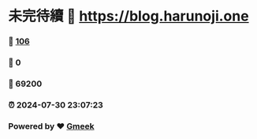 # 未完待續 :link: https://blog.harunoji.one 
### :page_facing_up: [106](https://blog.harunoji.one/tag.html) 
### :speech_balloon: 0 
### :hibiscus: 69200 
### :alarm_clock: 2024-07-30 23:07:23 
### Powered by :heart: [Gmeek](https://github.com/Meekdai/Gmeek)
